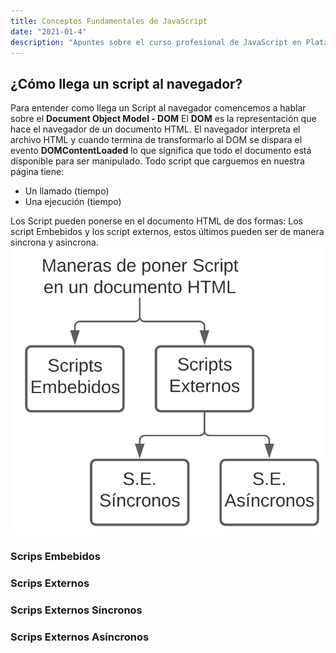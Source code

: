 ```yaml
---
title: Conceptos Fundamentales de JavaScript
date: "2021-01-4" 
description: "Apuntes sobre el curso profesional de JavaScript en Platzi"
---
```

<!-- date: año-mes-día -->

## ¿Cómo llega un script al navegador?

Para entender como llega un Script al navegador comencemos a hablar sobre el **Document Object Model - DOM**
El **DOM** es la representación que hace el navegador de un documento HTML.
El navegador interpreta el archivo HTML y cuando termina de transformarlo al DOM se dispara el evento **DOMContentLoaded** lo que significa que todo el documento está disponible para ser manipulado.
Todo script que carguemos en nuestra página tiene:
- Un llamado (tiempo)
- Una ejecución (tiempo)

Los Script pueden ponerse en el documento HTML de dos formas: Los script Embebidos y los script externos, estos últimos pueden ser de manera sincrona y asincrona.
![scripts-to-html](./images/scripts-to-html.png)

### Scrips Embebidos
### Scrips Externos
### Scrips Externos Síncronos
### Scrips Externos Asíncronos